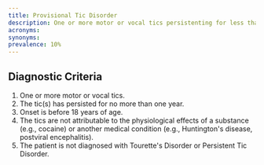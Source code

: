 ```yaml
---
title: Provisional Tic Disorder
description: One or more motor or vocal tics persistenting for less than a year.
acronyms:
synonyms:
prevalence: 10%
---
```


## Diagnostic Criteria
1. One or more motor or vocal tics.  
2. The tic(s) has persisted for no more than one year.
3. Onset is before 18 years of age.  
4. The tics are not attributable to the physiological effects of a substance (e.g., cocaine) or another medical condition (e.g., Huntington's disease, postviral encephalitis).  
5. The patient is not diagnosed with Tourette's Disorder or Persistent Tic Disorder.